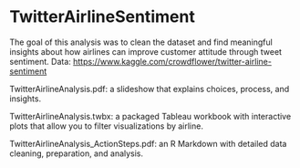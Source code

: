 # TwitterAirlineSentiment

The goal of this analysis was to clean the dataset and find meaningful insights about how airlines can improve customer attitude through tweet sentiment. 
Data: https://www.kaggle.com/crowdflower/twitter-airline-sentiment

TwitterAirlineAnalysis.pdf: a slideshow that explains choices, process, and insights.

TwitterAirlineAnalysis.twbx: a packaged Tableau workbook with interactive plots that allow you to filter visualizations by airline.

TwitterAirlineAnalysis_ActionSteps.pdf: an R Markdown with detailed data cleaning, preparation, and analysis.
